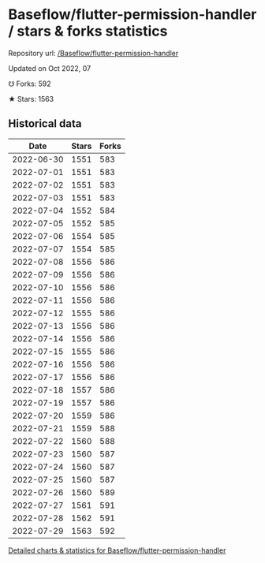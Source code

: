 # Baseflow/flutter-permission-handler / stars & forks statistics

Repository url: [/Baseflow/flutter-permission-handler](https://github.com/Baseflow/flutter-permission-handler)

Updated on Oct 2022, 07

☋ Forks: 592

★ Stars: 1563

## Historical data
| Date | Stars | Forks |
|------|-------|-------|
| 2022-06-30 | 1551 | 583 | 
| 2022-07-01 | 1551 | 583 | 
| 2022-07-02 | 1551 | 583 | 
| 2022-07-03 | 1551 | 583 | 
| 2022-07-04 | 1552 | 584 | 
| 2022-07-05 | 1552 | 585 | 
| 2022-07-06 | 1554 | 585 | 
| 2022-07-07 | 1554 | 585 | 
| 2022-07-08 | 1556 | 586 | 
| 2022-07-09 | 1556 | 586 | 
| 2022-07-10 | 1556 | 586 | 
| 2022-07-11 | 1556 | 586 | 
| 2022-07-12 | 1555 | 586 | 
| 2022-07-13 | 1556 | 586 | 
| 2022-07-14 | 1556 | 586 | 
| 2022-07-15 | 1555 | 586 | 
| 2022-07-16 | 1556 | 586 | 
| 2022-07-17 | 1556 | 586 | 
| 2022-07-18 | 1557 | 586 | 
| 2022-07-19 | 1557 | 586 | 
| 2022-07-20 | 1559 | 586 | 
| 2022-07-21 | 1559 | 588 | 
| 2022-07-22 | 1560 | 588 | 
| 2022-07-23 | 1560 | 587 | 
| 2022-07-24 | 1560 | 587 | 
| 2022-07-25 | 1560 | 587 | 
| 2022-07-26 | 1560 | 589 | 
| 2022-07-27 | 1561 | 591 | 
| 2022-07-28 | 1562 | 591 | 
| 2022-07-29 | 1563 | 592 | 


[Detailed charts & statistics for Baseflow/flutter-permission-handler](https://reviewgithub.com/rep/Baseflow/flutter-permission-handler)
